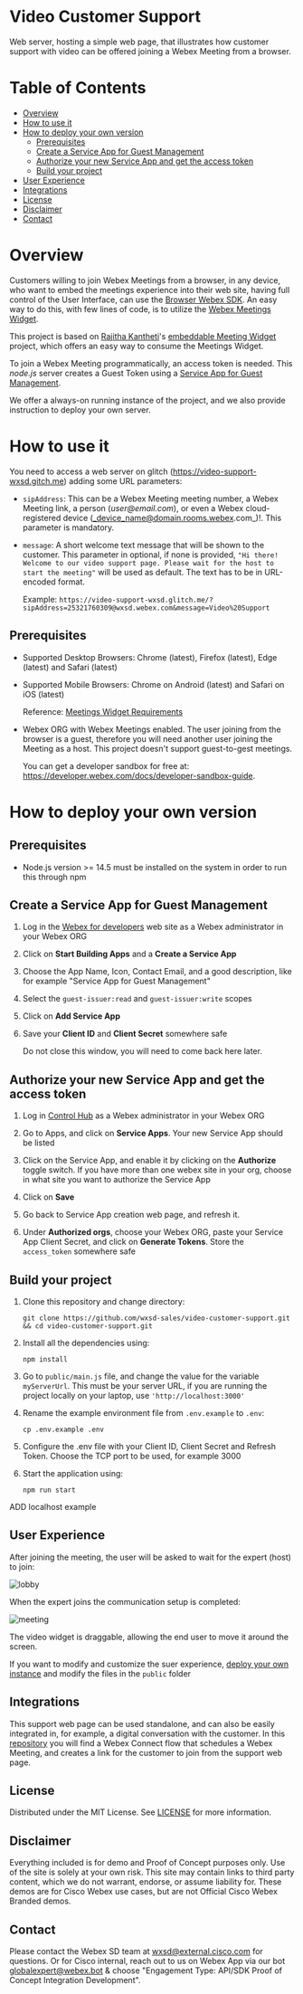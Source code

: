 # Video Customer Support

Web server, hosting a simple web page, that illustrates how customer support with video can be offered joining a Webex Meeting from a browser.

# Table of Contents
- [Overview](#overview)
- [How to use it](#how-to-use-it)
- [How to deploy your own version](#how-to-deploy-your-own-version)
   - [Prerequisites](#prerequisites-1)
   - [Create a Service App for Guest Management](#create-a-service-app-for-guest-management)
   - [Authorize your new Service App and get the access token](#authorize-your-new-service-app-and-get-the-access-token)
   - [Build your project](#build-your-project)
- [User Experience](#user-experience)
- [Integrations](#integrations)
- [License](#license)
- [Disclaimer](#disclaimer)
- [Contact](#contact)


# Overview

Customers willing to join Webex Meetings from a browser, in any device, who want to embed the meetings experience into their web site, having full control of the User Interface, can use the [Browser Webex SDK](https://developer.webex.com/docs/sdks/webex-meetings-sdk-web-introduction). An easy way to do this, with few lines of code, is to utilize the [Webex Meetings Widget](https://developer.webex.com/docs/widgets).

This project is based on [Rajitha Kantheti](https://github.com/rajithaBK)'s [embeddable Meeting Widget](https://github.com/wxsd-sales/embeddable-meetings-widget/edit/main/README.md) project, which offers an easy way to consume the Meetings Widget.

To join a Webex Meeting programmatically, an access token is needed. This _node.js_ server creates a Guest Token using a [Service App for Guest Management](https://developer.webex.com/docs/sa-guest-management).

We offer a always-on running instance of the project, and we also provide instruction to deploy your own server.


# How to use it

You need to access a web server on glitch (https://video-support-wxsd.gitch.me) adding some URL parameters:

- ```sipAddress```: This can be a Webex Meeting meeting number, a Webex Meeting link, a person (_user@email.com_), or even a Webex cloud-registered device (_device_name@domain.rooms.webex.com_)!. This parameter is mandatory. 

- ```message```:  A short welcome text message that will be shown to the customer. This parameter in optional, if none is provided, ```"Hi there! Welcome to our video support page. Please wait for the host to start the meeting"``` will be used as default. The text has to be in URL-encoded format.


   Example: ```https://video-support-wxsd.glitch.me/?sipAddress=25321760309@wxsd.webex.com&message=Video%20Support```

## Prerequisites

- Supported Desktop Browsers: Chrome (latest), Firefox (latest), Edge (latest) and Safari (latest)

- Supported Mobile Browsers: Chrome on Android (latest) and Safari on iOS (latest)

   Reference: [Meetings Widget Requirements](https://developer.webex.com/docs/widgets)

- Webex ORG with Webex Meetings enabled. The user joining from the browser is a guest, therefore you will need another user joining the Meeting as a host. This project doesn't support guest-to-gest meetings.

   You can get a developer sandbox for free at: https://developer.webex.com/docs/developer-sandbox-guide.

# How to deploy your own version

## Prerequisites

- Node.js version >= 14.5 must be installed on the system in order to run this through npm


## Create a Service App for Guest Management

1. Log in the [Webex for developers](https://developer.webex.com/) web site as a Webex administrator in your Webex ORG

2. Click on **Start Building Apps** and a **Create a Service App**

3. Choose the App Name, Icon, Contact Email, and a good description, like for example "Service App for Guest Management"

4. Select the `guest-issuer:read` and `guest-issuer:write` scopes

5. Click on **Add Service App**

6. Save your **Client ID** and **Client Secret** somewhere safe

   Do not close this window, you will need to come back here later.

## Authorize your new Service App and get the access token

1. Log in [Control Hub](https://admin.webex.com)  as a Webex administrator in your Webex ORG

2. Go to Apps, and click on **Service Apps**. Your new Service App should be listed

3. Click on the Service App, and enable it by clicking on the **Authorize** toggle switch. If you have more than one webex site in your org, choose in what site you want to authorize the Service App

4. Click on **Save**

5. Go back to Service App creation web page, and refresh it.

6. Under **Authorized orgs**, choose your Webex ORG, paste your Service App Client Secret, and click on **Generate Tokens**. Store the `access_token` somewhere safe

## Build your project

1. Clone this repository and change directory:

   ```
   git clone https://github.com/wxsd-sales/video-customer-support.git && cd video-customer-support.git
   ```

2. Install all the dependencies using:

   ```
   npm install
   ```

3. Go to ```public/main.js``` file, and change the value for the variable ```myServerUrl```. This must be your server URL, if you are running the project locally on your laptop, use ```'http://localhost:3000'```

4. Rename the example environment file from `.env.example` to `.env`:
   ```
   cp .env.example .env
   ```

5. Configure the .env file with your Client ID, Client Secret and Refresh Token. Choose the TCP port to be used, for example 3000


6. Start the application using:
  
   ```
   npm run start
   ```

ADD localhost example

## User Experience

After joining the meeting, the user will be asked to wait for the expert (host) to join:

![lobby](lobby.jpg)

When the expert joins  the communication setup is completed:

![meeting](meeting.jpg)

The video widget is draggable, allowing the end user to move it around the screen.

If you want to modify and customize the suer experience, [deploy your own instance](#build-your-project) and modify the files in the ```public``` folder

## Integrations

This support web page can be used standalone, and can also be easily integrated in, for example, a digital conversation with the customer. In this [repository](https://github.com/wxsd-sales/create-meeting-connect-flow) you will find a Webex Connect flow that schedules a Webex Meeting, and creates a link for the customer to join from the support web page.

## License

Distributed under the MIT License. See [LICENSE](LICENSE) for more information.

## Disclaimer

Everything included is for demo and Proof of Concept purposes only. Use of the site is solely at your own risk. This site may contain links to third party content, which we do not warrant, endorse, or assume liability for. These demos are for Cisco Webex use cases, but are not Official Cisco Webex Branded demos.
 

## Contact

Please contact the Webex SD team at [wxsd@external.cisco.com](mailto:wxsd@external.cisco.com?subject=CreateMeetingFlow) for questions. Or for Cisco internal, reach out to us on Webex App via our bot globalexpert@webex.bot & choose "Engagement Type: API/SDK Proof of Concept Integration Development". 


